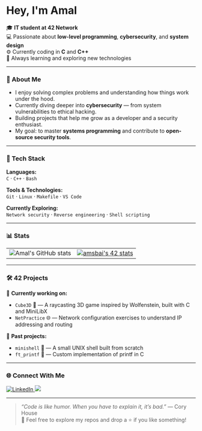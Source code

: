 #  Hey, I'm Amal  

🎓 **IT student at 42 Network**  
💻 Passionate about **low-level programming**, **cybersecurity**, and **system design**  
⚙️ Currently coding in **C** and **C++**  
🚀 Always learning and exploring new technologies  

---

### 🧠 About Me
-  I enjoy solving complex problems and understanding how things work under the hood.  
-  Currently diving deeper into **cybersecurity** — from system vulnerabilities to ethical hacking.  
-  Building projects that help me grow as a developer and a security enthusiast.  
-  My goal: to master **systems programming** and contribute to **open-source security tools**.  

---

### 🧰 Tech Stack

**Languages:**  
`C` · `C++` · `Bash`

**Tools & Technologies:**  
`Git` · `Linux` · `Makefile` · `VS Code`

**Currently Exploring:**  
`Network security` · `Reverse engineering` · `Shell scripting`

---

### 📊 Stats

<p align="center">
  <table>
    <tr>
      <td align="center">
        <img src="https://github-readme-stats.vercel.app/api?username=Yoneva&show_icons=true&theme=tokyonight" alt="Amal's GitHub stats" />
      </td>
      <td align="center">
        <a href="https://github.com/oakoudad/badge42">
          <img src="https://badge.mediaplus.ma/greenbinary/amsbai" alt="amsbai's 42 stats" />
        </a>
      </td>
    </tr>
  </table>
</p>

---

### 🛠️ 42 Projects
🚧 **Currently working on:**  
- `Cube3D` 🧊 — A raycasting 3D game inspired by Wolfenstein, built with C and MiniLibX  
- `NetPractice` 🌐 — Network configuration exercises to understand IP addressing and routing  

🧠 **Past projects:**  
- `minishell` 🐚 — A small UNIX shell built from scratch  
- `ft_printf` 🧵 — Custom implementation of printf in C  

---

### 🌐 Connect With Me

<p align="left">
  <a href="https://www.linkedin.com/in/amal-sbai-1ba0a3395/" target="_blank">
  <img src="https://img.shields.io/badge/LinkedIn-0A66C2?style=for-the-badge&logo=linkedin&logoColor=white" alt="LinkedIn"/>
</a>
  <a href="mailto:sbaiamal988@gmail.com">
    <img src="https://img.shields.io/badge/Email-D14836?style=for-the-badge&logo=gmail&logoColor=white"/>
  </a>
</p>

---

> *“Code is like humor. When you have to explain it, it’s bad.”* — Cory House  
> 💬 Feel free to explore my repos and drop a ⭐ if you like something!


